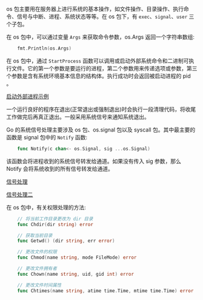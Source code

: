 
os 包主要用在服务器上进行系统的基本操作，如文件操作、目录操作、执行命令、信号与中断、进程、系统状态等等。在 os 包下，有 `exec`、`signal`、`user` 三个子包。

在 os 包中，可以通过变量 `Args` 来获取命令参数，os.Args 返回一个字符串数组:
```go
    fmt.Println(os.Args)
```

在 os 包中，通过 `StartProcess` 函数可以调用或启动外部系统命令和二进制可执行文件。它的第一个参数是要运行的进程，第二个参数用来传递选项或参数，第三个参数是含有系统环境基本信息的结构体。执行成功时会返回被启动进程的 pid 。

[启动外部进程示例](04/start_process.go)

一个运行良好的程序在退出(正常退出或强制退出)时会执行一段清理代码，将收尾工作做完后再真正退出。一般采用系统信号来通知系统退出。

Go 的系统信号处理主要涉及 os 包、os.signal 包以及 syscall 包。其中最主要的函数是 signal 包中的 `Notify` 函数:
```go
    func Notify(c chan<- os.Signal, sig ...os.Signal)
```
该函数会将进程收到的系统信号转发给通道。如果没有传入 sig 参数，那么 Notify 会将系统收到的所有信号转发给通道。

[信号处理](04/signal.go)

[信号处理二](04/signal_send.go)

在 os 包中，有关权限处理的方法:
```go
    // 将当前工作目录更改为 dir 目录
    func Chdir(dir string) error

    // 获取当前目录
    func Getwd() (dir string, err error)

    // 更改文件的权限
    func Chmod(name string, mode FileMode) error

    // 更改文件拥有者
    func Chown(name string, uid, gid int) error

    // 更改文件时间属性
    func Chtimes(name string, atime time.Time, mtime time.Time) error
```
